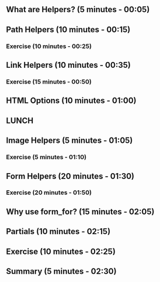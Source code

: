 ## What are Helpers? (5 minutes - 00:05)
## Path Helpers (10 minutes - 00:15)
### Exercise (10 minutes - 00:25)
## Link Helpers (10 minutes - 00:35)
### Exercise (15 minutes - 00:50)
## HTML Options (10 minutes - 01:00)
## LUNCH
## Image Helpers (5 minutes - 01:05)
### Exercise (5 minutes - 01:10)
## Form Helpers (20 minutes - 01:30)
### Exercise (20 minutes - 01:50)
## Why use form_for? (15 minutes - 02:05)
## Partials (10 minutes - 02:15)
## Exercise (10 minutes - 02:25)
## Summary (5 minutes - 02:30)
